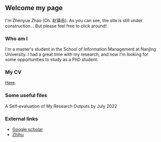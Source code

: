 ## Welcome my page
I'm Zhenyue Zhao (Ch. 赵镇岳). As you can see, the site is still under construction...
But please feel free to click around!

### Who am I

I'm a master's student in the School of Information Management at Nanjing University. I had a great time with my research, and now I'm looking for some opportunities to study as a PhD student. 

### My CV

[Here](CV_Zhao.pdf).

### Some useful files
A Self-evaluation of My Research Outputs by July 2022

### External links

- [Google scholar](https://scholar.google.com/citations?user=9jOy3v4AAAAJ&hl=en)
- [Zhihu](https://www.zhihu.com/people/zhao-zhen-yue-37)
